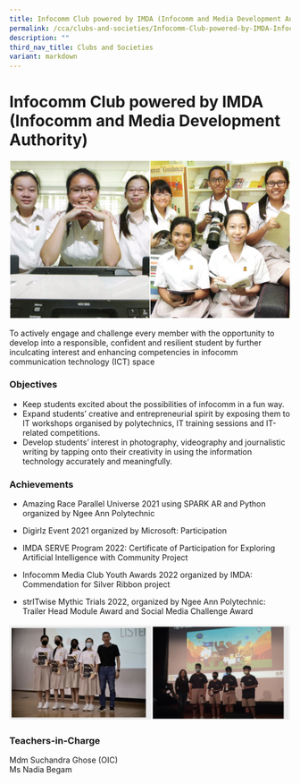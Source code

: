 ```yaml
---
title: Infocomm Club powered by IMDA (Infocomm and Media Development Authority)
permalink: /cca/clubs-and-societies/Infocomm-Club-powered-by-IMDA-Infocomm-and-Media-Development-Authority/
description: ""
third_nav_title: Clubs and Societies
variant: markdown
---
```

Infocomm Club powered by IMDA (Infocomm and Media Development Authority) 
=========================================================================

![Infocomm Media Club](/images/Infocomm.jpg)


To actively engage and challenge every member with the opportunity to develop into a responsible, confident and resilient student by further inculcating interest and enhancing competencies in infocomm communication technology (ICT) space


### Objectives

*   Keep students excited about the possibilities of infocomm in a fun way.
*   Expand students’ creative and entrepreneurial spirit by exposing them to IT workshops organised by polytechnics, IT training sessions and IT-related competitions.
*   Develop students’ interest in photography, videography and journalistic writing by tapping onto their creativity in using the information technology accurately and meaningfully.  
    

### Achievements



*   Amazing Race Parallel Universe 2021 using SPARK AR and Python organized by Ngee Ann Polytechnic
    
*   Digirlz Event 2021 organized by Microsoft: Participation
    
*   IMDA SERVE Program 2022: Certificate of Participation for Exploring Artificial Intelligence with Community Project
    
*   Infocomm Media Club Youth Awards 2022 organized by IMDA: Commendation for Silver Ribbon project
    
*   strITwise Mythic Trials 2022, organized by Ngee Ann Polytechnic: Trailer Head Module Award and Social Media Challenge Award

![](/images/infoclub.png)
   

### Teachers-in-Charge

Mdm Suchandra Ghose (OIC)  
Ms Nadia Begam